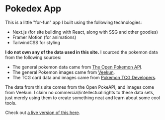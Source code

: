 # Pokedex App

This is a little "for-fun" app I built using the following technologies:

- Next.js (for site building with React, along with SSG and other goodies)
- Framer Motion (for animations)
- TailwindCSS for styling

__I do not own any of the data used in this site.__ I sourced the pokemon data from the following sources:

- The general pokemon data came from [The Open Pokemon API](https://pokeapi.co/).
- The general Pokemon images came from [Veekun](https://veekun.com/dex/media/).
- The TCG card data and images came from [Pokemon TCG Developers](https://pokemontcg.io/).

The data from this site comes from the Open PokeAPI, and images come from Veekun. I claim no commercial/intellectual rights to these data sets, just merely using them to create something neat and learn about some cool tools.

Check out [a live version of this here](https://pokedex.gksander.com).

